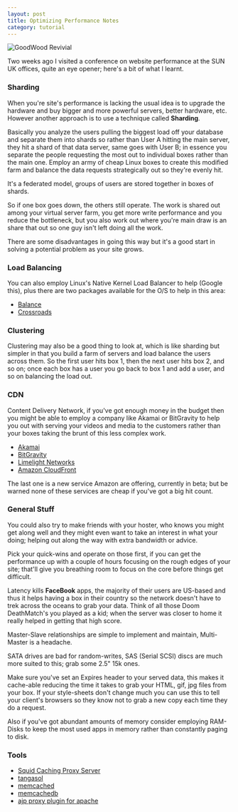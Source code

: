 ```yaml
---
layout: post
title: Optimizing Performance Notes
category: tutorial
---
```


![GoodWood Revivial](http://farm4.static.flickr.com/3139/2932554962_dfeb513be7.jpg)

Two weeks ago I visited a conference on website performance at the SUN UK offices, quite an eye opener; here's a bit of what I learnt.

### Sharding

When you're site's performance is lacking the usual idea is to upgrade the hardware and buy bigger and more powerful servers, better hardware, etc.  However another approach is to use a technique called **Sharding**.

Basically you analyze the users pulling the biggest load off your database and separate them into shards so rather than User A hitting the main server, they hit a shard of that data server, same goes with User B; in essence you separate the people requesting the most out to individual boxes rather than the main one.  Employ an army of cheap Linux boxes to create this modified farm and balance the data requests strategically out so they're evenly hit.

It's a federated model, groups of users are stored together in boxes of shards.

So if one box goes down, the others still operate.  The work is shared out among your virtual server farm, you get more write performance and you reduce the bottleneck, but you also work out where you're main draw is an share that out so one guy isn't left doing all the work.

There are some disadvantages in going this way but it's a good start in solving a potential problem as your site grows.

### Load Balancing

You can also employ Linux's Native Kernel Load Balancer to help (Google this), plus there are two packages available for the O/S to help in this area:

* [Balance](http://www.linux.com/feature/46735)
* [Crossroads](http://linux.softpedia.com/get/System/Networking/Crossroads-Load-Balancer-4736.shtml)

### Clustering

Clustering may also be a good thing to look at, which is like sharding but simpler in that you build a farm of servers and load balance the users across them.  So the first user hits box 1, then the next user hits box 2, and so on; once each box has a user you go back to box 1 and add a user, and so on balancing the load out.

### CDN

Content Delivery Network, if you've got enough money in the budget then you might be able to employ a company like Akamai or BitGravity to help you out with serving your videos and media to the customers rather than your boxes taking the brunt of this less complex work.

* [Akamai](http://www.akamai.com/)
* [BitGravity](http://www.bitgravity.com/)
* [Limelight Networks](http://www.limelightnetworks.com/)
* [Amazon CloudFront](http://aws.amazon.com/cloudfront/)

The last one is a new service Amazon are offering, currently in beta; but be warned none of these services are cheap if you've got a big hit count.

### General Stuff

You could also try to make friends with your hoster, who knows you might get along well and they might even want to take an interest in what your doing; helping out along the way with extra bandwidth or advice.

Pick your quick-wins and operate on those first, if you can get the performance up with a couple of hours focusing on the rough edges of your site; that'll give you breathing room to focus on the core before things get difficult. 

Latency kills **FaceBook** apps, the majority of their users are US-based and thus it helps having a box in their country so the network doesn't have to trek across the oceans to grab your data.  Think of all those Doom DeathMatch's you played as a kid; when the server was closer to home it really helped in getting that high score.

Master-Slave relationships are simple to implement and maintain, Multi-Master is a headache.

SATA drives are bad for random-writes, SAS (Serial SCSI) discs are much more suited to this; grab some 2.5" 15k ones.

Make sure you've set an Expires header to your served data, this makes it cache-able reducing the time it takes to grab your HTML, gif, jpg files from your box.  If your style-sheets don't change much you can use this to tell your client's browsers so they know not to grab a new copy each time they do a request.

Also if you've got abundant amounts of memory consider employing RAM-Disks to keep the most used apps in memory rather than constantly paging to disk.

### Tools

* [Squid Caching Proxy Server](http://www.squid-cache.org/)
* [tangasol](http://www.oracle.com/tangosol/index.html)
* [memcached](http://www.danga.com/memcached/)
* [memcachedb](http://memcachedb.org/)
* [ajp proxy plugin for apache](http://en.wikipedia.org/wiki/Apache_JServ_Protocol)
